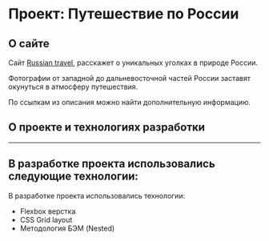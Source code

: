 # Проект: Путешествие по России
## О сайте

Сайт [Russian travel](https://tbbm7.github.io/russian-travel-bootcamp/ "ссылка на сайт"), расскажет о уникальных уголках в природе России.

Фотографии от западной до дальневосточной частей России заставят окунуться в атмосферу путешествия.

По ссылкам из описания можно найти дополнительную информацию.

## О проекте и технологиях разработки
---
## В разработке проекта использовались следующие технологии:

В разработке проекта использовались технологии:
- Flexbox верстка
- CSS Grid layout
- Методология БЭМ (Nested)
